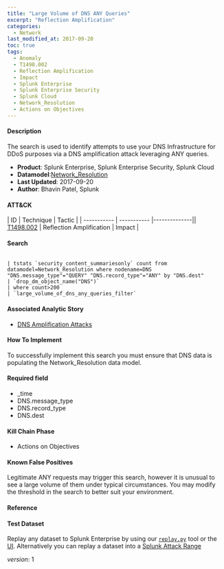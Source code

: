 ```yaml
---
title: "Large Volume of DNS ANY Queries"
excerpt: "Reflection Amplification"
categories:
  - Network
last_modified_at: 2017-09-20
toc: true
tags:
  - Anomaly
  - T1498.002
  - Reflection Amplification
  - Impact
  - Splunk Enterprise
  - Splunk Enterprise Security
  - Splunk Cloud
  - Network_Resolution
  - Actions on Objectives
---
```


#### Description

The search is used to identify attempts to use your DNS Infrastructure for DDoS purposes via a DNS amplification attack leveraging ANY queries.

- **Product**: Splunk Enterprise, Splunk Enterprise Security, Splunk Cloud
- **Datamodel**:[Network_Resolution](https://docs.splunk.com/Documentation/CIM/latest/User/NetworkResolution)
- **Last Updated**: 2017-09-20
- **Author**: Bhavin Patel, Splunk


#### ATT&CK

| ID          | Technique   | Tactic       |
| ----------- | ----------- |--------------|| [T1498.002](https://attack.mitre.org/techniques/T1498/002/) | Reflection Amplification | Impact |


#### Search

```

| tstats `security_content_summariesonly` count from datamodel=Network_Resolution where nodename=DNS "DNS.message_type"="QUERY" "DNS.record_type"="ANY" by "DNS.dest" 
| `drop_dm_object_name("DNS")` 
| where count>200 
| `large_volume_of_dns_any_queries_filter`
```

#### Associated Analytic Story
* [DNS Amplification Attacks](_stories/dns_amplification_attacks)


#### How To Implement
To successfully implement this search you must ensure that DNS data is populating the Network_Resolution data model.

#### Required field
* _time
* DNS.message_type
* DNS.record_type
* DNS.dest


#### Kill Chain Phase
* Actions on Objectives


#### Known False Positives
Legitimate ANY requests may trigger this search, however it is unusual to see a large volume of them under typical circumstances. You may modify the threshold in the search to better suit your environment.




#### Reference


#### Test Dataset
Replay any dataset to Splunk Enterprise by using our [`replay.py`](https://github.com/splunk/attack_data#using-replaypy) tool or the [UI](https://github.com/splunk/attack_data#using-ui).
Alternatively you can replay a dataset into a [Splunk Attack Range](https://github.com/splunk/attack_range#replay-dumps-into-attack-range-splunk-server)



_version_: 1